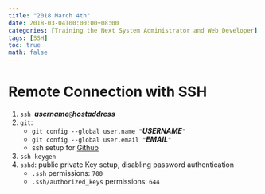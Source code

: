 ```yaml
---
title: "2018 March 4th"
date: 2018-03-04T00:00:00+08:00
categories: [Training the Next System Administrator and Web Developer]
tags: [SSH]
toc: true
math: false
---
```


# Remote Connection with SSH

1.	`ssh `***username***`@`***hostaddress***
2.	`git`:
	-   `git config --global user.name "`***USERNAME***`"`
	-   `git config --global user.email "`***EMAIL***`"`
	-   ssh setup for [Github](https://github.com/)
3.  `ssh-keygen`
4.  `sshd`: public private Key setup, disabling password authentication
    -   `.ssh` permissions: `700`
    -   `.ssh/authorized_keys` permissions: `644`
